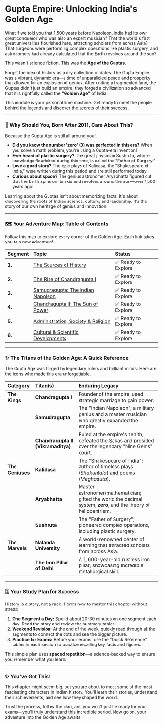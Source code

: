 # Gupta Empire: Unlocking India's Golden Age

What if we told you that 1,500 years before Napoleon, India had its own great conqueror who was also an expert musician? That the world's first great universities flourished here, attracting scholars from across Asia? That surgeons were performing complex operations like plastic surgery, and astronomers had already calculated that the Earth revolves around the sun?

This wasn't science fiction. This was the **Age of the Guptas**.

Forget the idea of history as a dry collection of dates. The Gupta Empire was a vibrant, dynamic era—a time of unparalleled peace and prosperity that allowed for an explosion of genius. After uniting a fragmented land, the Guptas didn't just build an empire; they forged a civilization so advanced that it is rightfully called the **"Golden Age"** of India.

This module is your personal time machine. Get ready to meet the people behind the legends and discover the secrets of their success.

---

### 🤔 Why Should You, Born After 2011, Care About This?

Because the Gupta Age is still all around you!

*   **Did you know the number 'zero' (0) was perfected in this era?** When you solve a math problem, you're using a Gupta-era invention!
*   **Ever heard of plastic surgery?** The great physician Sushruta, whose knowledge flourished during this time, is called the "Father of Surgery."
*   **Love a good story?** The epic plays of Kalidasa, the "Shakespeare of India," were written during this period and are still performed today.
*   **Curious about space?** The genius astronomer Aryabhatta figured out that the Earth spins on its axis and revolves around the sun—over 1,500 years ago!

Learning about the Guptas isn't about memorizing facts. It's about discovering the roots of Indian science, culture, and leadership. It’s the story of our own heritage of genius and innovation.

---

### 🗺️ Your Adventure Map: Table of Contents

Follow this map to explore every corner of the Golden Age. Each link takes you to a new adventure!

| Segment | Topic                                            | Status                |
| :------ | :----------------------------------------------- | :-------------------- |
| **1.**  | [The Sources of History](./segment-1-sources.md) | ✅ Ready to Explore |
| **2.**  | [The Rise of Chandragupta I](./segment-2-chandragupta-i.md) | ✅ Ready to Explore |
| **3.**  | [Samudragupta: The Indian Napoleon](./segment-3-samudragupta.md) | ✅ Ready to Explore |
| **4.**  | [Chandragupta II: The Sun of Power](./segment-4-chandragupta-ii.md) | ✅ Ready to Explore |
| **5.**  | [Administration, Society & Religion](./segment-5-administration.md) | ✅ Ready to Explore |
| **6.**  | [Cultural & Scientific Developments](./segment-6-cultural-developments.md) | ✅ Ready to Explore |

---

### ✨ The Titans of the Golden Age: A Quick Reference

The Gupta Age was forged by legendary rulers and brilliant minds. Here are the icons who made this era unforgettable.

| Category      | Titan(s)                               | Enduring Legacy                                                                                             |
| :------------ | :------------------------------------- | :---------------------------------------------------------------------------------------------------------- |
| **The Kings** | **Chandragupta I**                     | Founder of the empire; used strategic marriage to gain power.                                               |
|               | **Samudragupta**                       | The "Indian Napoleon"; a military genius and a master musician who greatly expanded the empire.             |
|               | **Chandragupta II (Vikramaditya)**     | Ruled at the empire's zenith; defeated the Sakas and presided over the legendary "Nine Gems" court.         |
| **The Geniuses**| **Kalidasa**                           | The "Shakespeare of India"; author of timeless plays (*Shakuntala*) and poems (*Meghaduta*).                |
|               | **Aryabhatta**                         | Master astronomer/mathematician; gifted the world the decimal system, **zero**, and the theory of heliocentrism. |
|               | **Sushruta**                           | The "Father of Surgery"; pioneered complex operations, including plastic surgery.                           |
| **The Marvels** | **Nalanda University**                 | A world-renowned center of learning that attracted scholars from across Asia.                               |
|               | **The Iron Pillar of Delhi**           | A 1,600-year-old rustless iron pillar, showcasing incredible metallurgical skill.                           |

---

### 🗓️ Your Study Plan for Success

History is a story, not a race. Here’s how to master this chapter without stress:

1.  **One Segment a Day:** Spend about 20-30 minutes on one segment each day. Read the story and review the summary tables.
2.  **Weekend Revision:** At the end of the week, quickly read through all the segments to connect the dots and see the bigger picture.
3.  **Practice for Exams:** Before your exams, use the "Quick Reference" tables in each section to practice recalling key facts and figures.

This simple plan uses **spaced repetition**—a science-backed way to ensure you remember what you learn.

---

### ✨ You've Got This!

This chapter might seem big, but you are about to meet some of the most fascinating characters in Indian history. You'll learn their stories, understand their achievements, and see how they shaped the world.

Trust the process, follow the plan, and you won't just be ready for your exams—you'll truly understand this incredible period. Now go on, your adventure into the Golden Age awaits!
